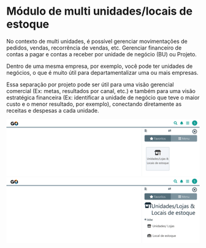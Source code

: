# Módulo de multi unidades/locais de estoque

No contexto de multi unidades, é possível gerenciar movimentações de pedidos, vendas, recorrência de vendas, etc. Gerenciar financeiro de contas a pagar e contas a receber por unidade de negócio (BU) ou Projeto.

Dentro de uma mesma empresa, por exemplo, você pode ter unidades de negócios, o que é muito útil para departamentalizar uma ou mais empresas.

Essa separação por projeto pode ser útil para uma visão gerencial comercial (Ex: metas, resultados por canal, etc.) e também para uma visão estratégica financeira (Ex: identificar a unidade de negócio que teve o maior custo e o menor resultado, por exemplo), conectando diretamente as receitas e despesas a cada unidade.

![](/erp-v2/marketplace/extensions/br.com.gestao-online.module.multi-unidade/assets/modulo_multi_unidade_01.png)
![](/erp-v2/marketplace/extensions/br.com.gestao-online.module.multi-unidade/assets/modulo_multi_unidade_02.png)